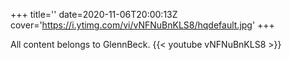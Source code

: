 +++
title=''
date=2020-11-06T20:00:13Z
cover='https://i.ytimg.com/vi/vNFNuBnKLS8/hqdefault.jpg'
+++

All content belongs to GlennBeck.
{{< youtube vNFNuBnKLS8 >}}
